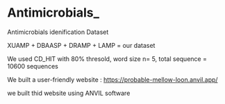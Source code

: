# Antimicrobials_
Antimicrobials idenification Dataset

XUAMP + DBAASP + DRAMP + LAMP = our dataset 

We used CD_HIT with 80% thresold, word size n= 5,
total sequence = 10600 sequences

We built a user-friendly website : https://probable-mellow-loon.anvil.app/

we built thid website using ANVIL software
